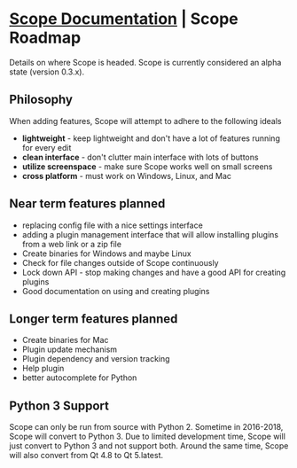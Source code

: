 # [Scope Documentation](index.md) |  Scope Roadmap
Details on where Scope is headed.  Scope is currently considered an alpha state (version 0.3.x).

## Philosophy
When adding features, Scope will attempt to adhere to the following ideals
- **lightweight** - keep lightweight and don't have a lot of features running for every edit
- **clean interface** - don't clutter main interface with lots of buttons
- **utilize screenspace** - make sure Scope works well on small screens
- **cross platform** - must work on Windows, Linux, and Mac

## Near term features planned
- replacing config file with a nice settings interface
- adding a plugin management interface that will allow installing plugins from a web link or a zip file
- Create binaries for Windows and maybe Linux
- Check for file changes outside of Scope continuously
- Lock down API - stop making changes and have a good API for creating plugins
- Good documentation on using and creating plugins

## Longer term features planned
- Create binaries for Mac
- Plugin update mechanism
- Plugin dependency and version tracking
- Help plugin
- better autocomplete for Python

## Python 3 Support
Scope can only be run from source with Python 2.  Sometime in 2016-2018, Scope will convert to Python 3.  Due to limited development time, Scope will just convert to Python 3 and not support both.  Around the same time, Scope will also convert from Qt 4.8 to Qt 5.latest.